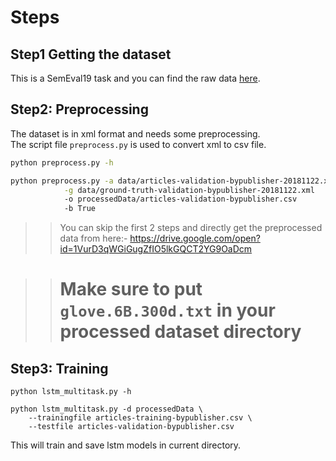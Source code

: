 # Steps

## Step1 Getting the dataset
This is a SemEval19 task and you can find the raw data [here](https://zenodo.org/record/1489920). 

## Step2: Preprocessing 
The dataset is in xml format and needs some preprocessing.  
The script file `preprocess.py` is used to convert xml to csv file.
```bash
python preprocess.py -h

python preprocess.py -a data/articles-validation-bypublisher-20181122.xml \
            -g data/ground-truth-validation-bypublisher-20181122.xml 
            -o processedData/articles-validation-bypublisher.csv 
            -b True
```

>> You can skip the first 2 steps and directly get the preprocessed data from here:-
>  https://drive.google.com/open?id=1VurD3qWGiGugZfIO5lkGQCT2YG9OaDcm


>> # Make sure to put `glove.6B.300d.txt` in your processed dataset directory


## Step3: Training
```shell script
python lstm_multitask.py -h

python lstm_multitask.py -d processedData \
    --trainingfile articles-training-bypublisher.csv \  
    --testfile articles-validation-bypublisher.csv
```
This will train and save lstm models in current directory.

